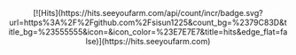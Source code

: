 <div align=center>
[![Hits](https://hits.seeyoufarm.com/api/count/incr/badge.svg?url=https%3A%2F%2Fgithub.com%2Fsisun1225&count_bg=%2379C83D&title_bg=%23555555&icon=&icon_color=%23E7E7E7&title=hits&edge_flat=false)](https://hits.seeyoufarm.com)  
</div>





<!--![header](https://capsule-render.vercel.app/api?type=waving&color=auto&height=300&section=header&text=Park%20Taewoong&fontSize=90)-->     
<!--Hi there 👋 -->
<!--
![Anurag's GitHub stats](https://github-readme-stats.vercel.app/api?username=sisun1225&show_icons=true&theme=Default) 
-->








<!--
**sisun1225/sisun1225** is a ✨ _special_ ✨ repository because its `README.md` (this file) appears on your GitHub profile.
Here are some ideas to get you started:
- 🔭 I’m currently working on ...
- 🌱 I’m currently learning ...
- 👯 I’m looking to collaborate on ...
- 🤔 I’m looking for help with ...
- 💬 Ask me about ...
- 📫 How to reach me: ...
- 😄 Pronouns: ...
- ⚡ Fun fact: ...
-->
